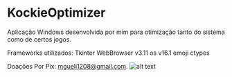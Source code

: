 # KockieOptimizer
Aplicação Windows desenvolvida por mim para otimização tanto do sistema como de certos jogos.

Frameworks utilizados:
Tkinter
WebBrowser v3.11
os v16.1
emoji
ctypes

Doações Por Pix: mgueli1208@gmail.com.
![alt text](https://kockiee.github.io/img/KockieOptimizerPython1.png)
